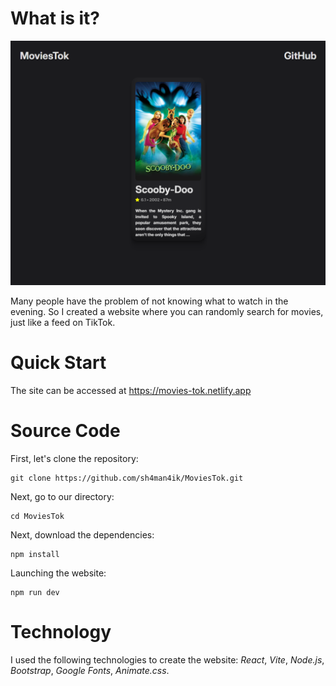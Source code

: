 # What is it?

![Screenshot](./Screenshot.png)

Many people have the problem of not knowing what to watch in the evening. So I created a website where you can randomly
search for movies, just like a feed on TikTok.

# Quick Start

The site can be accessed at https://movies-tok.netlify.app

# Source Code

First, let's clone the repository:

```
git clone https://github.com/sh4man4ik/MoviesTok.git
```

Next, go to our directory:

```
cd MoviesTok
```

Next, download the dependencies:

```
npm install
```

Launching the website:

```
npm run dev
```

# Technology

I used the following technologies to create the website: _React_, _Vite_, _Node.js_, _Bootstrap_, _Google Fonts_,
_Animate.css_.
